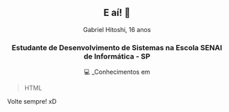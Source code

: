 <h2 align="center">E aí! 👋</h2>

<p align="center">Gabriel Hitoshi, 16 anos</p>

<h3 align="center">Estudante de Desenvolvimento de Sistemas na Escola SENAI de Informática - SP</h3>

<p align="center">💻 _Conhecimentos em
<blockquote>HTML</blockquote>
</p>

Volte sempre! xD

<!--
**hitoshidevx/hitoshidevx** is a ✨ _special_ ✨ repository because its `README.md` (this file) appears on your GitHub profile.

Here are some ideas to get you started:

- 🔭 I’m currently working on ...
- 🌱 I’m currently learning ...
- 👯 I’m looking to collaborate on ...
- 🤔 I’m looking for help with ...
- 💬 Ask me about ...
- 📫 How to reach me: ...
- 😄 Pronouns: ...
- ⚡ Fun fact: ...
-->
